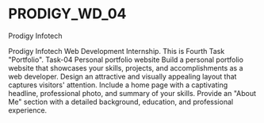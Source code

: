 # PRODIGY_WD_04
Prodigy Infotech

Prodigy Infotech Web Development Internship. This is Fourth Task "Portfolio". Task-04 Personal portfolio website Build a personal portfolio website that showcases your skills, projects, and accomplishments as a web developer. Design an attractive and visually appealing layout that captures visitors' attention. Include a home page with a captivating headline, professional photo, and summary of your skills. Provide an "About Me" section with a detailed background, education, and professional experience.
